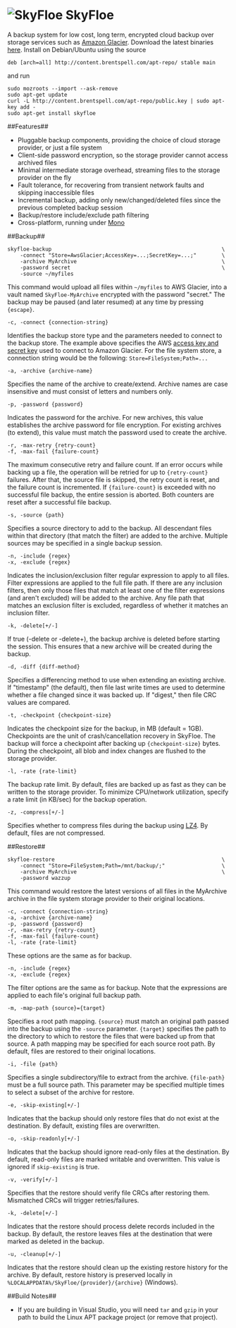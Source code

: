![SkyFloe](https://raw.github.com/bspell1/SkyFloe/master/SkyFloe.png) SkyFloe
=============================================================================

A backup system for low cost, long term, encrypted cloud backup over storage services such as [Amazon Glacier](http://aws.amazon.com/glacier/). Download the latest binaries [here](http://content.brentspell.com/download/skyfloe.zip). Install on Debian/Ubuntu using the source

    deb [arch=all] http://content.brentspell.com/apt-repo/ stable main

and run

    sudo mozroots --import --ask-remove
    sudo apt-get update
    curl -L http://content.brentspell.com/apt-repo/public.key | sudo apt-key add -
    sudo apt-get install skyfloe

##Features##
* Pluggable backup components, providing the choice of cloud storage provider, or just a file system
* Client-side password encryption, so the storage provider cannot access archived files
* Minimal intermediate storage overhead, streaming files to the storage provider on the fly
* Fault tolerance, for recovering from transient network faults and skipping inaccessible files
* Incremental backup, adding only new/changed/deleted files since the previous completed backup session
* Backup/restore include/exclude path filtering
* Cross-platform, running under [Mono](http://mono-project.com)

##Backup##

    skyfloe-backup                                                      \
        -connect "Store=AwsGlacier;AccessKey=...;SecretKey=...;"        \
        -archive MyArchive                                              \
        -password secret                                                \
        -source ~/myfiles

This command would upload all files within `~/myfiles` to AWS Glacier, into a vault named `SkyFloe-MyArchive` encrypted with the password "secret." The backup may be paused (and later resumed) at any time by pressing `{escape}`.

    -c, -connect {connection-string}

Identifies the backup store type and the parameters needed to connect to the backup store. The example above specifies the AWS [access key and secret key](https://portal.aws.amazon.com/gp/aws/securityCredentials) used to connect to Amazon Glacier. For the file system store, a connection string would be the following: `Store=FileSystem;Path=...`

    -a, -archive {archive-name}

Specifies the name of the archive to create/extend. Archive names are case insensitive and must consist of letters and numbers only.

    -p, -password {password}

Indicates the password for the archive. For new archives, this value establishes the archive password for file encryption. For existing archives (to extend), this value must match the password used to create the archive.

    -r, -max-retry {retry-count}
    -f, -max-fail {failure-count}

The maximum consecutive retry and failure count. If an error occurs while backing up a file, the operation will be retried for up to `{retry-count}` failures. After that, the source file is skipped, the retry count is reset, and the failure count is incremented. If `{failure-count}` is exceeded with no successful file backup, the entire session is aborted. Both counters are reset after a successful file backup.

    -s, -source {path}

Specifies a source directory to add to the backup. All descendant files within that directory (that match the filter) are added to the archive. Multiple sources may be specified in a single backup session.

    -n, -include {regex}
    -x, -exclude {regex}

Indicates the inclusion/exclusion filter regular expression to apply to all files. Filter expressions are applied to the full file path. If there are any inclusion filters, then only those files that match at least one of the filter expressions (and aren't excluded) will be added to the archive. Any file path that matches an exclusion filter is excluded, regardless of whether it matches an inclusion filter.

    -k, -delete[+/-]

If true (-delete or -delete+), the backup archive is deleted before starting the session. This ensures that a new archive will be created during the backup.

    -d, -diff {diff-method}

Specifies a differencing method to use when extending an existing archive. If "timestamp" (the default), then file last write times are used to determine whether a file changed since it was backed up. If "digest," then file CRC values are compared.

    -t, -checkpoint {checkpoint-size}

Indicates the checkpoint size for the backup, in MB (default = 1GB). Checkpoints are the unit of crash/cancellation recovery in SkyFloe. The backup will force a checkpoint after backing up `{checkpoint-size}` bytes. During the checkpoint, all blob and index changes are flushed to the storage provider.

    -l, -rate {rate-limit}

The backup rate limit. By default, files are backed up as fast as they can be written to the storage provider. To minimize CPU/network utilization, specify a rate limit (in KB/sec) for the backup operation.

    -z, -compress[+/-]

Specifies whether to compress files during the backup using [LZ4](http://code.google.com/p/lz4/). By default, files are not compressed.

##Restore##

    skyfloe-restore                                                     \
        -connect "Store=FileSystem;Path=/mnt/backup/;"                  \
        -archive MyArchive                                              \
        -password wazzup

This command would restore the latest versions of all files in the MyArchive archive in the file system storage provider to their original locations.

    -c, -connect {connection-string}
    -a, -archive {archive-name}
    -p, -password {password}
    -r, -max-retry {retry-count}
    -f, -max-fail {failure-count}
    -l, -rate {rate-limit}

These options are the same as for backup.

    -n, -include {regex}
    -x, -exclude {regex}

The filter options are the same as for backup. Note that the expressions are applied to each file's original full backup path.

    -m, -map-path {source}={target}

Specifies a root path mapping. `{source}` must match an original path passed into the backup using the `-source` parameter. `{target}` specifies the path to the directory to which to restore the files that were backed up from that source. A path mapping may be specified for each source root path. By default, files are restored to their original locations.

    -i, -file {path}

Specifies a single subdirectory/file to extract from the archive. `{file-path}` must be a full source path. This parameter may be specified multiple times to select a subset of the archive for restore.

    -e, -skip-existing[+/-]

Indicates that the backup should only restore files that do not exist at the destination. By default, existing files are overwritten.

    -o, -skip-readonly[+/-]

Indicates that the backup should ignore read-only files at the destination. By default, read-only files are marked writable and overwritten. This value is ignored if `skip-existing` is true.

    -v, -verify[+/-]

Specifies that the restore should verify file CRCs after restoring them. Mismatched CRCs will trigger retries/failures.

    -k, -delete[+/-]

Indicates that the restore should process delete records included in the backup. By default, the restore leaves files at the destination that were marked as deleted in the backup.

    -u, -cleanup[+/-]

Indicates that the restore should clean up the existing restore history for the archive. By default, restore history is preserved locally in `%LOCALAPPDATA%/SkyFloe/{provider}/{archive}` (Windows).

##Build Notes##
* If you are building in Visual Studio, you will need `tar` and `gzip` in your path to build the Linux APT package project (or remove that project).
